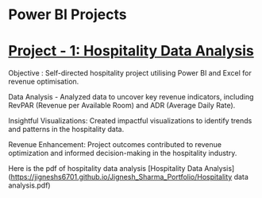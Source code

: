 # Power BI Projects 

# [Project - 1: Hospitality Data Analysis](https://jigneshs6701.github.io/Jignesh_Sharma_Portfolio/)

Objective : Self-directed hospitality project utilising Power BI and Excel for revenue optimisation.

Data Analysis - Analyzed  data to uncover key revenue indicators, including RevPAR (Revenue per Available Room) and ADR (Average Daily Rate).

Insightful Visualizations: Created impactful visualizations to identify trends and patterns in the hospitality data.

Revenue Enhancement: Project outcomes contributed to revenue optimization and informed decision-making in the hospitality industry.

Here is the pdf of hospitality data analysis [Hospitality Data Analysis](https://jigneshs6701.github.io/Jignesh_Sharma_Portfolio/Hospitality data analysis.pdf)

